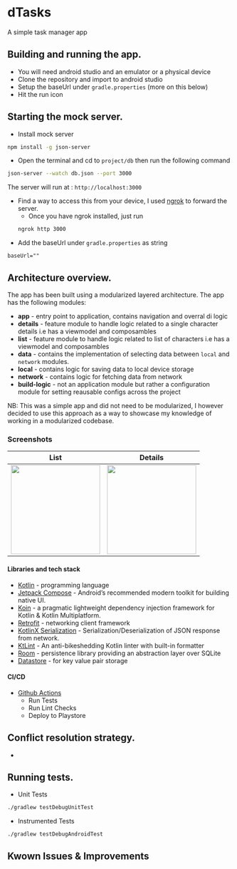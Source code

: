 # dTasks
A simple task manager app

## Building and running the app.
- You will need android studio and an emulator or a physical device
- Clone the repository and import to android studio
- Setup the baseUrl under `gradle.properties` (more on this below)
- Hit the run icon 

## Starting the mock server.
- Install mock server
```bash
npm install -g json-server
```
- Open the terminal and cd to `project/db` then run the following command
```bash
json-server --watch db.json --port 3000
```
The server will run at : `http://localhost:3000`
- Find a way to access this from your device, I used [ngrok](https://ngrok.com/) to forward the server.
  - Once you have ngrok installed, just run
  ```bash
  ngrok http 3000
  ```
- Add the baseUrl under `gradle.properties` as string
```
baseUrl=""
```

## Architecture overview.
The app has been built using a modularized layered architecture. The app has the following modules:
- **app** - entry point to application, contains navigation and overral di logic
- **details** - feature module to handle logic related to a single character details i.e has a viewmodel and composambles
- **list** - feature module to handle logic related to list of characters i.e has a viewmodel and composambles
- **data** - contains the implementation of selecting data between `local` and `network` modules.
- **local** - contains logic for saving data to local device storage
- **network** - contains logic for fetching data from network
- **build-logic** - not an application module but rather a configuration module for setting reausable configs across the project

NB:
This was a simple app and did not need to be modularized, I however decided to use this approach as a way to showcase
my knowledge of working in a modularized codebase.

### Screenshots
|                     List                     |                     Details                     |                                    
|:--------------------------------------------:|:-----------------------------------------------:|
| <img src="screenshots/list.png" width="200"> | <img src="screenshots/details.png" width="200"> | 

#### Libraries and tech stack
- [Kotlin](https://kotlinlang.org/) - programming language
- [Jetpack Compose](https://developer.android.com/compose) - Android’s recommended modern toolkit for building native UI.
- [Koin](https://github.com/google/hilt](https://insert-koin.io/)) - a pragmatic lightweight dependency injection framework for Kotlin & Kotlin Multiplatform.
- [Retrofit](https://square.github.io/retrofit/) - networking client framework
- [KotlinX Serialization](https://github.com/Kotlin/kotlinx.serialization) - Serialization/Deserialization of JSON response from network.
- [KtLint](https://github.com/pinterest/ktlint) - An anti-bikeshedding Kotlin linter with built-in formatter
- [Room](https://developer.android.com/kotlin/multiplatform/room) - persistence library providing an abstraction layer over SQLite
- [Datastore](https://developer.android.com/topic/libraries/architecture/datastore) - for key value pair storage

#### CI/CD
- [Github Actions](https://github.com/kibettheophilus/dtasks/tree/master/.github/workflows)
  - Run Tests
  - Run Lint Checks
  - Deploy to Playstore

## Conflict resolution strategy.
- 
## Running tests.
- Unit Tests
```bash
./gradlew testDebugUnitTest
```
- Instrumented Tests
```bash
./gradlew testDebugAndroidTest
```
## Kwown Issues & Improvements